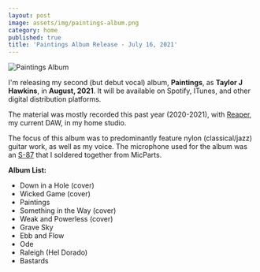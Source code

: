 ```yaml
---
layout: post
image: assets/img/paintings-album.png
category: home
published: true
title: 'Paintings Album Release - July 16, 2021'
---
```

![Paintings Album]({{taylorjhawkins.com}}/assets/img/paintings-album.png)

I'm releasing my second (but debut vocal) album, **Paintings**, as **Taylor J Hawkins**, in **August, 2021**. 
It will be available on Spotify, ITunes, and other digital distribution platforms. 

The material was mostly recorded this past year (2020-2021), with [Reaper](https://www.reaper.fm/), my current DAW, in my home studio.

The focus of this album was to predominantly feature nylon (classical/jazz) guitar work, as well as my voice. 
The microphone used for the album was an [S-87](https://microphone-parts.com/collections/microphone-kits/products/s87-microphone-kit) that I soldered together from MicParts. 


**Album List:**  
- Down in a Hole (cover)
- Wicked Game (cover)
- Paintings
- Something in the Way (cover)
- Weak and Powerless (cover)
- Grave Sky
- Ebb and Flow
- Ode
- Raleigh (Hel Dorado)
- Bastards
